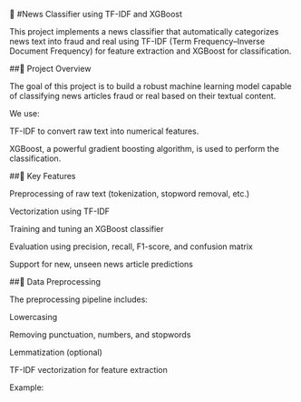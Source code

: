 📰 #News Classifier using TF-IDF and XGBoost

This project implements a news classifier that automatically categorizes news text into fraud and real using TF-IDF (Term Frequency–Inverse Document Frequency) for feature extraction and XGBoost for classification.

##🚀 Project Overview

The goal of this project is to build a robust machine learning model capable of classifying news articles fraud or real based on their textual content.

We use:

TF-IDF to convert raw text into numerical features.

XGBoost, a powerful gradient boosting algorithm, is used to perform the classification.



##🧠 Key Features

Preprocessing of raw text (tokenization, stopword removal, etc.)

Vectorization using TF-IDF

Training and tuning an XGBoost classifier

Evaluation using precision, recall, F1-score, and confusion matrix

Support for new, unseen news article predictions


##🧹 Data Preprocessing

The preprocessing pipeline includes:

Lowercasing

Removing punctuation, numbers, and stopwords

Lemmatization (optional)

TF-IDF vectorization for feature extraction

Example:
